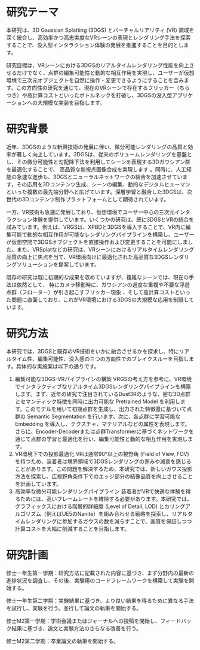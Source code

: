 # 研究テーマ

本研究は、3D Gaussian Splatting (3DGS) とバーチャルリアリティ (VR) 領域を深く統合し、高効率かつ高忠実度なVRシーンの表現とレンダリング手法を探索することで、没入型インタラクション体験の発展を推進することを目的とします。

研究目標は、VRシーンにおける3DGSのリアルタイムレンダリング性能を向上させるだけでなく、点群の編集可能性と動的な相互作用を実現し、ユーザーが仮想環境で三次元オブジェクトを自然に操作・変更できるようにすることを含みます。この方向性の研究を通じて、現在のVRシーンで存在するフリッカー（ちらつき）や高計算コストといったボトルネックを打破し、3DGSの没入型アプリケーションへの大規模な実装を目指します。

# 研究背景

近年、3DGSのような新興技術の発展に伴い、微分可能レンダリングの品質と効率が著しく向上しています。3DGSは、従来のボリュームレンダリングを基盤とし、その微分可能性と勾配降下法を利用してシーンを表現する3Dガウシアン群を最適化することで、 高品質な新視点画像合成を実現します 。同時に、人工知能の急速な進歩も、3DGSとニューラルネットワークの結合を加速させています，その応用を3Dコンテンツ生成、シーンの編集、動的なデジタルヒューマンといった複数の最先端分野へと広げています。深層学習と融合した3DGSは、次世代の3Dコンテンツ制作プラットフォームとして期待されています。

一方、VR技術も急速に発展しており、仮想環境でユーザー中心の三次元インタラクション体験を提供しています。いくつかの研究は、既に3DGSとVRの統合を試みています。例えば、VRGSは、XPBDと3DGSを導入することで、VR内に編集可能で動的な相互作用が可能なレンダリングパイプラインを構築し、ユーザーが仮想空間で3DGSオブジェクトを直接操作および変更することを可能にしました。また、VRSplatなどの研究は、VRシーンにおけるリアルタイムレンダリング品質の向上に焦点を当て、VR環境向けに最適化された高品質な3DGSレンダリングソリューションを提案しています。

既存の研究は既に初期的な成果を収めていますが、複雑なシーンでは、現在の⼿法は依然として、 特にカメラ移動時に、ガウシアンの過度な重複や不要な浮遊点群（フローター）が引き起こすフリッカー現象 、そして⾼計算コストといった問題に直⾯しており、これがVR環境における3DGSの⼤規模な応⽤を制限しています。

# 研究方法

本研究では、3DGSと既存のVR技術をいかに融合させるかを探求し、特にリアルタイム性、編集可能性、没入感の三つの方向性でのブレイクスルーを目指します。具体的な実施案は以下の通りです。

1. 編集可能な3DGS-VRパイプラインの構築
   VRGSの考え方を参考に、VR環境でインタラクティブなリアルタイム3DGSレンダリングパイプラインを構築します。まず、近年の研究で注目されているDust3Rのような、密な3D点群とセマンティック特徴を同時に出力可能な Pretrained Model を利用します。このモデルを用いて初期点群を生成し、出力された特徴量に基づいて点群の Semantic Segmentation を行います。次に、各点群に学習可能な Embedding を導入し、テクスチャ、マテリアルなどの属性を表現します。さらに、Encoder-Decoderまたは点群Transformerに基づくネットワークを通じて点群の学習と最適化を行い、編集可能性と動的な相互作用を実現します。
2. VR環境下での投影最適化
   VRは通常90°以上の視野角 (Field of View, FOV) を持つため、装着者は境界領域で3DGSレンダリングの歪みや減衰を感じることがあります。この問題を解決するため、本研究では、新しいガウス投影方法を探索し、広視野角条件下でのエッジ部分の結像品質を向上させることを計画しています。
3. 高効率な微分可能レンダリングパイプライン
   装着者がVRで快適な体験を得るためには、高いフレームレートを維持する必要があります。本研究では、グラフィックスにおける階層的詳細度 (Level of Detail, LOD) とカリングアルゴリズム（例えばUE5のNanite）を組み合わせる戦略を探索し、リアルタイムレンダリングに参加するガウスの数を減らすことで、画質を保証しつつ計算コストを大幅に削減することを目指します。

# 研究計画

修士一年生第一学期：研究方法に記載された内容に基づき、まず分野内の最新の進捗状況を調査し、その後、実験用のコードフレームワークを構築して実験を開始する。

修士一年生第二学期：実験結果に基づき、より良い結果を得るために異なる手法を試行し、実験を行う。並行して論文の執筆を開始する。

修士M2第一学期：学術会議またはジャーナルへの投稿を開始し、フィードバック結果に基づき、論文と実験方法のさらなる改善を行う。

修士M2第二学期：卒業論文の執筆を開始する。
